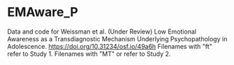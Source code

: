 # EMAware_P
Data and code for Weissman et al. (Under Review) Low Emotional Awareness as a Transdiagnostic Mechanism Underlying Psychopathology in Adolescence. https://doi.org/10.31234/osf.io/49a6h
Filenames with "ft" refer to Study 1.
Filenames with "MT" or refer to Study 2.
